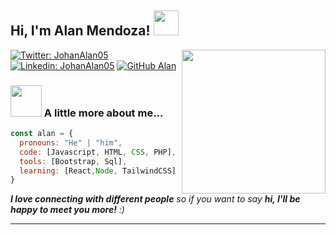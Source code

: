 <h2> Hi, I'm Alan Mendoza! <img src="https://media.giphy.com/media/QssGEmpkyEOhBCb7e1/giphy.gif" width="40"></h2>
<img align='right' src="https://media.giphy.com/media/XH9wwXfUXu91wAJwN5/giphy.gif" width="230">


[![Twitter: JohanAlan05](https://img.shields.io/twitter/follow/JohanAlan05?style=social)](https://twitter.com/JohanAlan05)
[![Linkedin: JohanAlan05](https://img.shields.io/badge/-JohanAlan05-blue?style=flat-square&logo=Linkedin&logoColor=white&link=https://www.linkedin.com/in/johan-alan/)](https://www.linkedin.com/in/johan-alan/)
[![GitHub Alan](https://img.shields.io/github/followers/llalanmendozall?label=follow&style=social)](https://github.com/llAlanMendozall)


### <img src="https://media.giphy.com/media/X5huRWX5MOKDRjY7Ot/giphy.gif" width="50"> A little more about me...  

```javascript
const alan = {
  pronouns: "He" | "him",
  code: [Javascript, HTML, CSS, PHP],
  tools: [Bootstrap, Sql],
  learning: [React,Node, TailwindCSS]
}
```

<em><b>I love connecting with different people</b> so if you want to say <b>hi, I'll be happy to meet you more!</b> :)</em>

---
